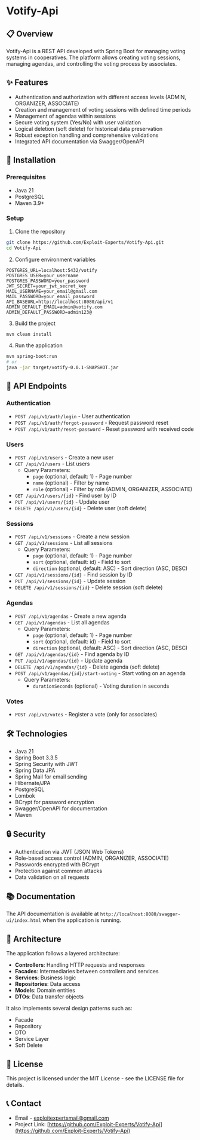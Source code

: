 # Votify-Api

## 📋 Overview
Votify-Api is a REST API developed with Spring Boot for managing voting systems in cooperatives. The platform allows creating voting sessions, managing agendas, and controlling the voting process by associates.

## ✨ Features
- Authentication and authorization with different access levels (ADMIN, ORGANIZER, ASSOCIATE)
- Creation and management of voting sessions with defined time periods
- Management of agendas within sessions
- Secure voting system (Yes/No) with user validation
- Logical deletion (soft delete) for historical data preservation
- Robust exception handling and comprehensive validations
- Integrated API documentation via Swagger/OpenAPI

## 🚀 Installation

### Prerequisites
- Java 21
- PostgreSQL
- Maven 3.9+

### Setup
1. Clone the repository
```bash
git clone https://github.com/Exploit-Experts/Votify-Api.git
cd Votify-Api
```

2. Configure environment variables
```
POSTGRES_URL=localhost:5432/votify
POSTGRES_USER=your_username
POSTGRES_PASSWORD=your_password
JWT_SECRET=your_jwt_secret_key
MAIL_USERNAME=your_email@gmail.com
MAIL_PASSWORD=your_email_password
API_BASEURL=http://localhost:8080/api/v1
ADMIN_DEFAULT_EMAIL=admin@votify.com
ADMIN_DEFAULT_PASSWORD=admin123@
```

3. Build the project
```bash
mvn clean install
```

4. Run the application
```bash
mvn spring-boot:run
# or
java -jar target/votify-0.0.1-SNAPSHOT.jar
```

## 🔌 API Endpoints

### Authentication
- `POST /api/v1/auth/login` - User authentication
- `POST /api/v1/auth/forgot-password` - Request password reset
- `POST /api/v1/auth/reset-password` - Reset password with received code

### Users
- `POST /api/v1/users` - Create a new user
- `GET /api/v1/users` - List users
  - Query Parameters:
    - `page` (optional, default: 1) - Page number
    - `name` (optional) - Filter by name
    - `role` (optional) - Filter by role (ADMIN, ORGANIZER, ASSOCIATE)
- `GET /api/v1/users/{id}` - Find user by ID
- `PUT /api/v1/users/{id}` - Update user
- `DELETE /api/v1/users/{id}` - Delete user (soft delete)

### Sessions
- `POST /api/v1/sessions` - Create a new session
- `GET /api/v1/sessions` - List all sessions
  - Query Parameters:
    - `page` (optional, default: 1) - Page number
    - `sort` (optional, default: id) - Field to sort
    - `direction` (optional, default: ASC) - Sort direction (ASC, DESC)
- `GET /api/v1/sessions/{id}` - Find session by ID
- `PUT /api/v1/sessions/{id}` - Update session
- `DELETE /api/v1/sessions/{id}` - Delete session (soft delete)

### Agendas
- `POST /api/v1/agendas` - Create a new agenda
- `GET /api/v1/agendas` - List all agendas
  - Query Parameters:
    - `page` (optional, default: 1) - Page number
    - `sort` (optional, default: id) - Field to sort
    - `direction` (optional, default: ASC) - Sort direction (ASC, DESC)
- `GET /api/v1/agendas/{id}` - Find agenda by ID
- `PUT /api/v1/agendas/{id}` - Update agenda
- `DELETE /api/v1/agendas/{id}` - Delete agenda (soft delete)
- `POST /api/v1/agendas/{id}/start-voting` - Start voting on an agenda
  - Query Parameters:
    - `durationSeconds` (optional) - Voting duration in seconds

### Votes
- `POST /api/v1/votes` - Register a vote (only for associates)

## 🛠️ Technologies
- Java 21
- Spring Boot 3.3.5
- Spring Security with JWT
- Spring Data JPA
- Spring Mail for email sending
- Hibernate/JPA
- PostgreSQL
- Lombok
- BCrypt for password encryption
- Swagger/OpenAPI for documentation
- Maven

## 🔒 Security
- Authentication via JWT (JSON Web Tokens)
- Role-based access control (ADMIN, ORGANIZER, ASSOCIATE)
- Passwords encrypted with BCrypt
- Protection against common attacks
- Data validation on all requests

## 📚 Documentation
The API documentation is available at `http://localhost:8080/swagger-ui/index.html` when the application is running.

## 📐 Architecture
The application follows a layered architecture:

- **Controllers**: Handling HTTP requests and responses
- **Facades**: Intermediaries between controllers and services
- **Services**: Business logic
- **Repositories**: Data access
- **Models**: Domain entities
- **DTOs**: Data transfer objects

It also implements several design patterns such as:
- Facade
- Repository
- DTO
- Service Layer
- Soft Delete

## 📄 License
This project is licensed under the MIT License - see the LICENSE file for details.

## 📞 Contact
- Email - [exploitexpertsmail@gmail.com](mailto:exploitexpertsmail@gmail.com)
- Project Link: [https://github.com/Exploit-Experts/Votify-Api](https://github.com/Exploit-Experts/Votify-Api)